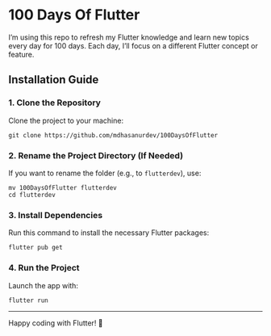 
# 100 Days Of Flutter

I’m using this repo to refresh my Flutter knowledge and learn new topics every day for 100 days. Each day, I’ll focus on a different Flutter concept or feature.


## Installation Guide

### 1. Clone the Repository

Clone the project to your machine:

```shell
git clone https://github.com/mdhasanurdev/100DaysOfFlutter
```

### 2. Rename the Project Directory (If Needed)

If you want to rename the folder (e.g., to `flutterdev`), use:

```shell
mv 100DaysOfFlutter flutterdev
cd flutterdev
```

### 3. Install Dependencies

Run this command to install the necessary Flutter packages:

```shell
flutter pub get
```

### 4. Run the Project

Launch the app with:

```shell
flutter run
```

---

Happy coding with Flutter! 🚀
